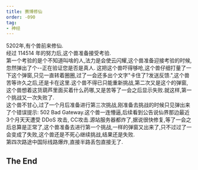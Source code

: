 ```yaml
---
title: 赛博修仙
order: -090
tag:
- 神经
---
```


5202年,有个兽前来修仙.  
经过 114514 年的努力后,这个兽准备接受考验.  
第一个考验的是个不知道叫啥的人,法力是会使云闪耀,这个兽准备迎接考验的时候,忽然弹出了个--正在验证您是否是真人. 这把这个兽吓得够呛,这个兽仔细打量了一下这个弹窗,只见一直转着圈圈,过了一会还多出个文字"卡住了?发送反馈.",这个兽苦等许久之后,还是卡在这里.这个兽不得已只能重新挑战,第二次又是这个的弹窗,这个兽想着这货葫芦里面买着什么药哪,又是苦等了一会之后显示失败.就这样,第一个挑战又一次失败了.  
这个兽不甘心,过了一个月后准备进行第三次挑战,刚准备去挑战的时候只见弹出来了个错误提示: 502 Bad Gateway.这个兽一连懵逼,后续看到公告说仙界那边最近3个月天天遭受 DDoS 攻击, CC攻击.源站服务器都炸了,据说很快修复,等了一会之后总算是正常了,这个兽准备去进行第一个挑战,一样的弹窗又出来了,只不过过了一会变成了失败,这个兽还是不死心继续挑战,结果还是失败.  
第四次路途中国际线路爆炸,直接半路丢包直接无了.  

## The End
